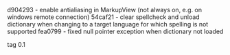 d904293 - enable antialiasing in MarkupView (not always on, e.g. on windows remote connection)
54caf21 - clear spellcheck and unload dictionary when changing to a target language for which spelling is not supported
fea0799 - fixed null pointer exception when dictionary not loaded

tag 0.1
